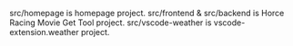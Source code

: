 src/homepage is homepage project.
src/frontend & src/backend is Horce Racing Movie Get Tool project.
src/vscode-weather is vscode-extension.weather project.
